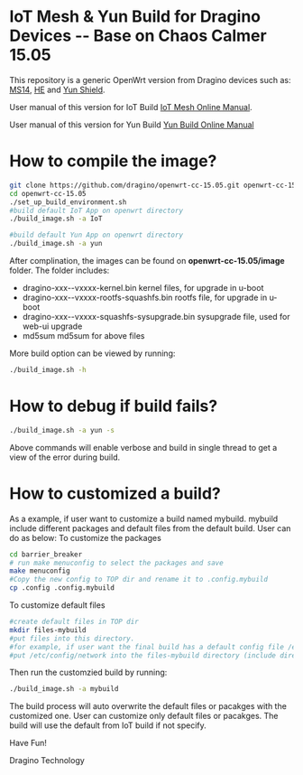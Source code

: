 

IoT Mesh & Yun Build for Dragino Devices -- Base on Chaos Calmer 15.05 
===============
This repository is a generic OpenWrt version from Dragino devices such as:
[MS14](http://www.dragino.com/products/mother-board.html), [HE](http://www.dragino.com/products/linux-module/item/87-he.html) and [Yun Shield](http://www.dragino.com/products/yunshield.html).

User manual of this version for IoT Build [IoT Mesh Online Manual](http://wiki.dragino.com/index.php?title=IoT_Mesh_Firmware_User_Manual).

User manual of this version for Yun Build [Yun Build Online Manual](http://wiki.dragino.com/index.php?title=Getting_Start_with_Arduino_Yun)

How to compile the image?
===============
``` bash
git clone https://github.com/dragino/openwrt-cc-15.05.git openwrt-cc-15.05
cd openwrt-cc-15.05
./set_up_build_environment.sh
#build default IoT App on openwrt directory
./build_image.sh -a IoT

#build default Yun App on openwrt directory
./build_image.sh -a yun
```

After complination, the images can be found on **openwrt-cc-15.05/image** folder. The folder includes:
- dragino-xxx--vxxxx-kernel.bin  kernel files, for upgrade in u-boot
- dragino-xxx--vxxxx-rootfs-squashfs.bin    rootfs file, for upgrade in u-boot
- dragino-xxx--vxxxx-squashfs-sysupgrade.bin   sysupgrade file, used for web-ui upgrade
- md5sum  md5sum for above files


More build option can be viewed by running:
``` bash
./build_image.sh -h
```

How to debug if build fails?
===============
``` bash
./build_image.sh -a yun -s
```
Above commands will enable verbose and build in single thread to get a view of the error during build. 


How to customized a build?
===============
As a example, if user want to customize a build named mybuild. mybuild include different packages and default files from the default build. User can do as below:
To customize the packages 
``` bash
cd barrier_breaker
# run make menuconfig to select the packages and save
make menuconfig
#Copy the new config to TOP dir and rename it to .config.mybuild
cp .config .config.mybuild
```
To customize default files
``` bash
#create default files in TOP dir
mkdir files-mybuild
#put files into this directory. 
#for example, if user want the final build has a default config file /etc/config/network. user can 
#put /etc/config/network into the files-mybuild directory (include directory /etc and /etc/config)
```

Then run the customzied build by running:
``` bash
./build_image.sh -a mybuild
```
The build process will auto overwrite the default files or pacakges with the customized one. User can customize only default files or pacakges. The build will use the default from IoT build if not specify. 

Have Fun!

Dragino Technology
